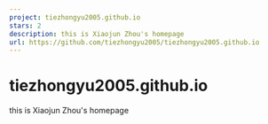 ```yaml
---
project: tiezhongyu2005.github.io
stars: 2
description: this is Xiaojun Zhou's homepage
url: https://github.com/tiezhongyu2005/tiezhongyu2005.github.io
---
```


tiezhongyu2005.github.io
========================

this is Xiaojun Zhou's homepage
